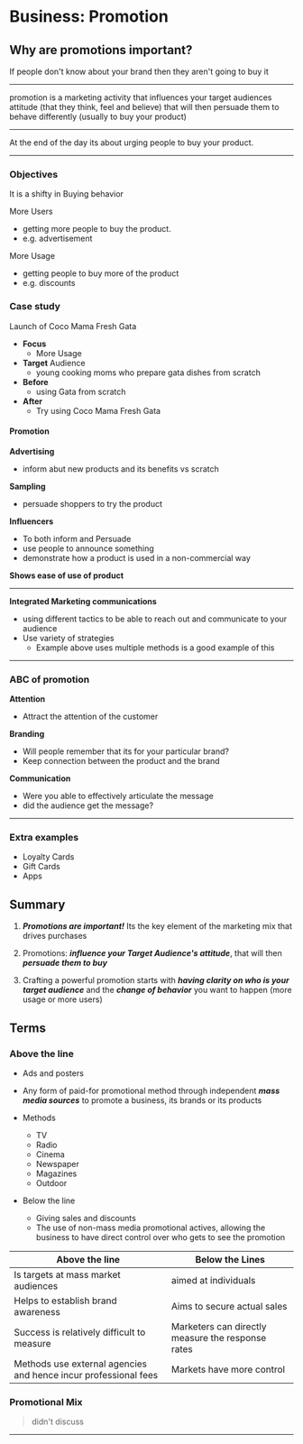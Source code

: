 # Business: Promotion

## Why are promotions important? 

If people don't know about your brand then they aren't going to buy it

---- 

promotion is a marketing activity that influences your target audiences attitude (that they think, feel and believe) that will then persuade them to behave differently (usually to buy your product)
 
 ----
 
 At the end of the day its about urging people to buy your product.
 
 
 
 
 
 ----
 
 ### Objectives
 
 It is a shifty in Buying behavior 
 
 More Users 
  - getting more people to buy the product.
  - e.g. advertisement 
 
 More Usage
  - getting people to buy more of the product
  - e.g. discounts 




### Case study

Launch of Coco Mama Fresh Gata

 - **Focus**
	 - More Usage
 - **Target** Audience
	 - young cooking moms who prepare gata dishes from scratch
 - **Before**
	 - using Gata from scratch
 - **After**
	 - Try using Coco Mama Fresh Gata

#### Promotion

**Advertising**
 - inform abut new products and its benefits vs scratch

**Sampling**
 - persuade shoppers to try the product

**Influencers**
 - To both inform and Persuade
 - use people to announce something
 - demonstrate how a product is used in a non-commercial way


**Shows ease of use of product**

----

**Integrated Marketing communications**
 - using different tactics to be able to reach out and communicate to your audience
 - Use variety of strategies 
	 - Example above uses multiple methods is a good example of this


----

### ABC of promotion
**Attention**
 - Attract the attention of the customer

**Branding**
 - Will people remember that its for your particular brand?
 - Keep connection between the product and the brand

**Communication**
 - Were you able to effectively articulate the message
 - did the audience get the message?




----

### Extra examples
 - Loyalty Cards
 - Gift Cards
 - Apps


## Summary
1. ***Promotions are important!*** Its the key element of the marketing mix that drives purchases


3. Promotions: ***influence your Target Audience's attitude***, that will then ***persuade them to buy***


5. Crafting a powerful promotion starts with ***having clarity on who is your target audience*** and the ***change of behavior*** you want to happen (more usage or more users)


## Terms

 ### Above the line
 - Ads and posters
 - Any form of paid-for promotional method through independent  ***mass media sources*** to promote a business, its brands or its products
 - Methods
	 - TV
	 - Radio
	 - Cinema
	 - Newspaper
	 - Magazines
	 - Outdoor

 - Below the line
	 - Giving sales and discounts
	 - The use of non-mass media promotional actives, allowing the business to have direct control over who gets to see the promotion


| Above the line                                                  | Below the Lines                                   |
| --------------------------------------------------------------- | ------------------------------------------------- |
| Is targets at mass market audiences                             | aimed at individuals                              |
| Helps to establish brand awareness                              | Aims to secure actual sales                       |
| Success is relatively difficult to measure                      | Marketers can directly measure the response rates |
| Methods use external agencies and hence incur professional fees | Markets have more control                         |


### Promotional Mix

> didn't discuss



---- 


